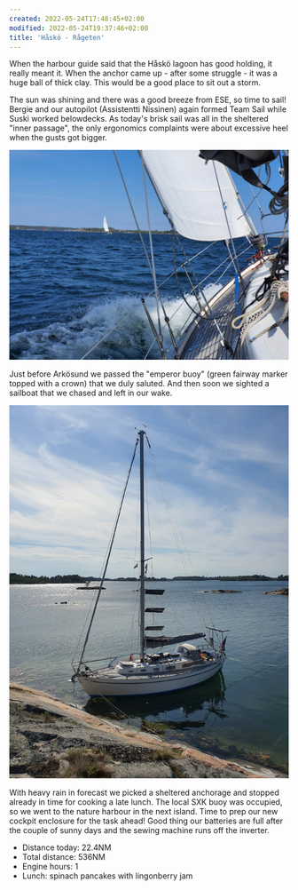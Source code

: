 ```yaml
---
created: 2022-05-24T17:48:45+02:00
modified: 2022-05-24T19:37:46+02:00
title: 'Håskö - Rågeten'
---
```


When the harbour guide said that the Håskö lagoon has good holding, it really meant it. When the anchor came up - after some struggle - it was a huge ball of thick clay. This would be a good place to sit out a storm.

The sun was shining and there was a good breeze from ESE, so time to sail! Bergie and our autopilot (Assistentti Nissinen) again formed Team Sail while Suski worked belowdecks. As today's brisk sail was all in the sheltered "inner passage", the only ergonomics complaints were about excessive heel when the gusts got bigger.

![Chase is on](../2022/6145f08b9d9a3fbd7ef0f0c0321bb0ef.jpg) 

Just before Arkösund we passed the "emperor buoy" (green fairway marker topped with a crown) that we duly saluted. And then soon we sighted a sailboat that we chased and left in our wake.

![Tied up](../2022/848fbcf1927192cef0e3b919225c90a1.jpg) 

With heavy rain in forecast we picked a sheltered anchorage and stopped already in time for cooking a late lunch. The local SXK buoy was occupied, so we went to the nature harbour in the next island. Time to prep our new cockpit enclosure for the task ahead! Good thing our batteries are full after the couple of sunny days and the sewing machine runs off the inverter.

* Distance today: 22.4NM
* Total distance: 536NM
* Engine hours: 1
* Lunch: spinach pancakes with lingonberry jam
